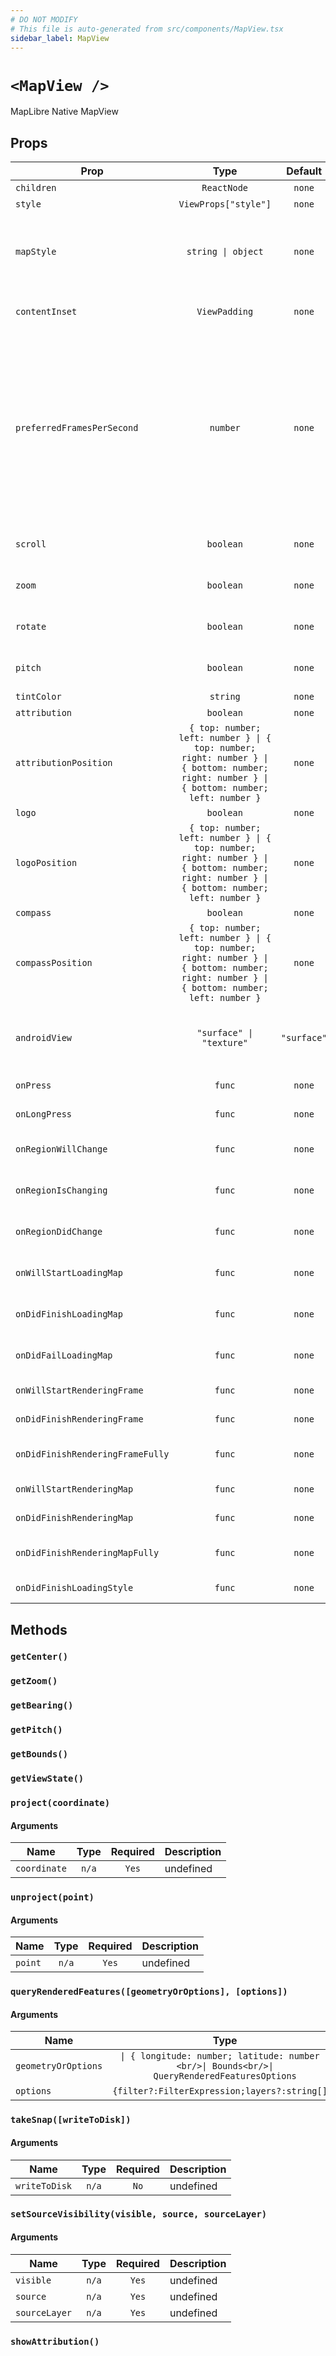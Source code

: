 ```yaml
---
# DO NOT MODIFY
# This file is auto-generated from src/components/MapView.tsx
sidebar_label: MapView
---
```


# `<MapView />`

MapLibre Native MapView

## Props

| Prop                             |                                                                    Type                                                                    |   Default   | Required | Description                                                                                                                                                                                                                                                                                                                                                                                                                                                                                                                                     |
| -------------------------------- | :----------------------------------------------------------------------------------------------------------------------------------------: | :---------: | :------: | ----------------------------------------------------------------------------------------------------------------------------------------------------------------------------------------------------------------------------------------------------------------------------------------------------------------------------------------------------------------------------------------------------------------------------------------------------------------------------------------------------------------------------------------------- |
| `children`                       |                                                                `ReactNode`                                                                 |   `none`    | `false`  | FIX ME NO DESCRIPTION                                                                                                                                                                                                                                                                                                                                                                                                                                                                                                                           |
| `style`                          |                                                            `ViewProps["style"]`                                                            |   `none`    | `false`  | Style for wrapping React Native View                                                                                                                                                                                                                                                                                                                                                                                                                                                                                                            |
| `mapStyle`                       |                                                             `string \| object`                                                             |   `none`    | `false`  | The map's Maplibre style - either a URL or a Style JSON (https://maplibre.org/maplibre-style-spec/).<br/><br/>@default "https://demotiles.maplibre.org/style.json"                                                                                                                                                                                                                                                                                                                                                                              |
| `contentInset`                   |                                                               `ViewPadding`                                                                |   `none`    | `false`  | The distance from the edges of the map view’s frame to the edges of the map view’s logical viewport.                                                                                                                                                                                                                                                                                                                                                                                                                                            |
| `preferredFramesPerSecond`       |                                                                  `number`                                                                  |   `none`    | `false`  | iOS: The preferred frame rate at which the map view is rendered.<br/>The default value for this property is MLNMapViewPreferredFramesPerSecondDefault,<br/>which will adaptively set the preferred frame rate based on the capability of<br/>the user’s device to maintain a smooth experience. This property can be set to arbitrary integer values.<br/><br/>Android: The maximum frame rate at which the map view is rendered, but it can't excess the ability of device hardware.<br/>This property can be set to arbitrary integer values. |
| `scroll`                         |                                                                 `boolean`                                                                  |   `none`    | `false`  | Toggle scroll interaction of the map<br/><br/>@default true                                                                                                                                                                                                                                                                                                                                                                                                                                                                                     |
| `zoom`                           |                                                                 `boolean`                                                                  |   `none`    | `false`  | Toggle zoom interaction of the map<br/><br/>@default true                                                                                                                                                                                                                                                                                                                                                                                                                                                                                       |
| `rotate`                         |                                                                 `boolean`                                                                  |   `none`    | `false`  | Toggle rotation interaction of the map<br/><br/>@default true                                                                                                                                                                                                                                                                                                                                                                                                                                                                                   |
| `pitch`                          |                                                                 `boolean`                                                                  |   `none`    | `false`  | Toggle pitch interaction of the map<br/><br/>@default true                                                                                                                                                                                                                                                                                                                                                                                                                                                                                      |
| `tintColor`                      |                                                                  `string`                                                                  |   `none`    | `false`  | Tints UI elements like the attribution button                                                                                                                                                                                                                                                                                                                                                                                                                                                                                                   |
| `attribution`                    |                                                                 `boolean`                                                                  |   `none`    | `false`  | Toggle the attribution button of the map                                                                                                                                                                                                                                                                                                                                                                                                                                                                                                        |
| `attributionPosition`            | `{ top: number; left: number } \| { top: number; right: number } \| { bottom: number; right: number } \| { bottom: number; left: number }` |   `none`    | `false`  | Positions the attribution button<br/><br/>@example Position in the top-left corner<br/>{ top: 8, left: 8 }                                                                                                                                                                                                                                                                                                                                                                                                                                      |
| `logo`                           |                                                                 `boolean`                                                                  |   `none`    | `false`  | Toggle the logo on the map                                                                                                                                                                                                                                                                                                                                                                                                                                                                                                                      |
| `logoPosition`                   | `{ top: number; left: number } \| { top: number; right: number } \| { bottom: number; right: number } \| { bottom: number; left: number }` |   `none`    | `false`  | Positions the logo<br/><br/>@example Position in the top-left corner<br/>{ top: 8, left: 8 }                                                                                                                                                                                                                                                                                                                                                                                                                                                    |
| `compass`                        |                                                                 `boolean`                                                                  |   `none`    | `false`  | Toggle the compass from appearing on the map                                                                                                                                                                                                                                                                                                                                                                                                                                                                                                    |
| `compassPosition`                | `{ top: number; left: number } \| { top: number; right: number } \| { bottom: number; right: number } \| { bottom: number; left: number }` |   `none`    | `false`  | Positions the compass<br/><br/>@example Position in the top-left corner<br/>{ top: 8, left: 8 }                                                                                                                                                                                                                                                                                                                                                                                                                                                 |
| `androidView`                    |                                                          `"surface" \| "texture"`                                                          | `"surface"` | `false`  | Android only: Switch between TextureView (default) and GLSurfaceView for<br/>rendering the map<br/><br/>@default "surface"                                                                                                                                                                                                                                                                                                                                                                                                                      |
| `onPress`                        |                                                                   `func`                                                                   |   `none`    | `false`  | Called when a user presses the map<br/>_signature:_`(event:NativeSyntheticEvent) => void`                                                                                                                                                                                                                                                                                                                                                                                                                                                       |
| `onLongPress`                    |                                                                   `func`                                                                   |   `none`    | `false`  | Called when a user long presses the map<br/>_signature:_`(event:NativeSyntheticEvent) => void`                                                                                                                                                                                                                                                                                                                                                                                                                                                  |
| `onRegionWillChange`             |                                                                   `func`                                                                   |   `none`    | `false`  | Called when the currently displayed map region is about to change<br/>_signature:_`(event:NativeSyntheticEvent) => void`                                                                                                                                                                                                                                                                                                                                                                                                                        |
| `onRegionIsChanging`             |                                                                   `func`                                                                   |   `none`    | `false`  | Called when the currently displayed map region is changing<br/>_signature:_`(event:NativeSyntheticEvent) => void`                                                                                                                                                                                                                                                                                                                                                                                                                               |
| `onRegionDidChange`              |                                                                   `func`                                                                   |   `none`    | `false`  | Called when the currently displayed map region finished changing<br/>_signature:_`(event:NativeSyntheticEvent) => void`                                                                                                                                                                                                                                                                                                                                                                                                                         |
| `onWillStartLoadingMap`          |                                                                   `func`                                                                   |   `none`    | `false`  | Called when the map is about to start loading a new map style<br/>_signature:_`(event:NativeSyntheticEvent) => void`                                                                                                                                                                                                                                                                                                                                                                                                                            |
| `onDidFinishLoadingMap`          |                                                                   `func`                                                                   |   `none`    | `false`  | Called when the map has successfully loaded a new map style<br/>_signature:_`(event:NativeSyntheticEvent) => void`                                                                                                                                                                                                                                                                                                                                                                                                                              |
| `onDidFailLoadingMap`            |                                                                   `func`                                                                   |   `none`    | `false`  | Called when the map has failed to load a new map style<br/>_signature:_`(event:NativeSyntheticEvent) => void`                                                                                                                                                                                                                                                                                                                                                                                                                                   |
| `onWillStartRenderingFrame`      |                                                                   `func`                                                                   |   `none`    | `false`  | Called when the map will start rendering a frame<br/>_signature:_`(event:NativeSyntheticEvent) => void`                                                                                                                                                                                                                                                                                                                                                                                                                                         |
| `onDidFinishRenderingFrame`      |                                                                   `func`                                                                   |   `none`    | `false`  | Called when the map finished rendering a frame<br/>_signature:_`(event:NativeSyntheticEvent) => void`                                                                                                                                                                                                                                                                                                                                                                                                                                           |
| `onDidFinishRenderingFrameFully` |                                                                   `func`                                                                   |   `none`    | `false`  | Called when the map fully finished rendering a frame<br/>_signature:_`(event:NativeSyntheticEvent) => void`                                                                                                                                                                                                                                                                                                                                                                                                                                     |
| `onWillStartRenderingMap`        |                                                                   `func`                                                                   |   `none`    | `false`  | Called when the map will start rendering itself<br/>_signature:_`(event:NativeSyntheticEvent) => void`                                                                                                                                                                                                                                                                                                                                                                                                                                          |
| `onDidFinishRenderingMap`        |                                                                   `func`                                                                   |   `none`    | `false`  | Called when the map has finished rendering itself<br/>_signature:_`(event:NativeSyntheticEvent) => void`                                                                                                                                                                                                                                                                                                                                                                                                                                        |
| `onDidFinishRenderingMapFully`   |                                                                   `func`                                                                   |   `none`    | `false`  | Called when the map has fully finished rendering itself<br/>_signature:_`(event:NativeSyntheticEvent) => void`                                                                                                                                                                                                                                                                                                                                                                                                                                  |
| `onDidFinishLoadingStyle`        |                                                                   `func`                                                                   |   `none`    | `false`  | Triggered when a style has finished loading<br/>_signature:_`(event:NativeSyntheticEvent) => void`                                                                                                                                                                                                                                                                                                                                                                                                                                              |

## Methods

### `getCenter()`

### `getZoom()`

### `getBearing()`

### `getPitch()`

### `getBounds()`

### `getViewState()`

### `project(coordinate)`

#### Arguments

| Name         | Type  | Required | Description |
| ------------ | :---: | :------: | ----------- |
| `coordinate` | `n/a` |  `Yes`   | undefined   |

### `unproject(point)`

#### Arguments

| Name    | Type  | Required | Description |
| ------- | :---: | :------: | ----------- |
| `point` | `n/a` |  `Yes`   | undefined   |

### `queryRenderedFeatures([geometryOrOptions], [options])`

#### Arguments

| Name                |                                              Type                                              | Required | Description |
| ------------------- | :--------------------------------------------------------------------------------------------: | :------: | ----------- |
| `geometryOrOptions` | `\| { longitude: number; latitude: number }<br/>\| Bounds<br/>\| QueryRenderedFeaturesOptions` |   `No`   | undefined   |
| `options`           |                         `{filter?:FilterExpression;layers?:string[];}`                         |   `No`   | undefined   |

### `takeSnap([writeToDisk])`

#### Arguments

| Name          | Type  | Required | Description |
| ------------- | :---: | :------: | ----------- |
| `writeToDisk` | `n/a` |   `No`   | undefined   |

### `setSourceVisibility(visible, source, sourceLayer)`

#### Arguments

| Name          | Type  | Required | Description |
| ------------- | :---: | :------: | ----------- |
| `visible`     | `n/a` |  `Yes`   | undefined   |
| `source`      | `n/a` |  `Yes`   | undefined   |
| `sourceLayer` | `n/a` |  `Yes`   | undefined   |

### `showAttribution()`
